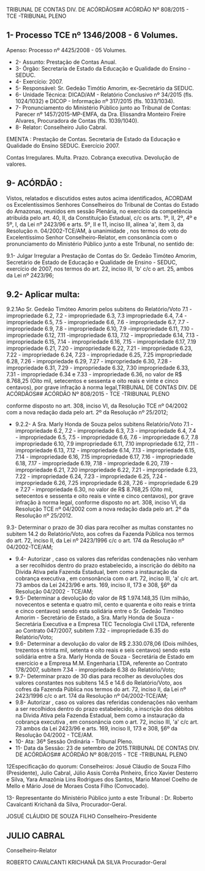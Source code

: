 TRIBUNAL DE CONTAS DIV. DE ACÓRDÃOS## ACÓRDÃO Nº 808/2015 - TCE -TRIBUNAL PLENO

## 1- Processo TCE nº 1346/2008 - 6 Volumes.

Apenso: Processo nº 4425/2008 - 05 Volumes.

- 2- Assunto: Prestação de Contas Anual.
- 3- Órgão: Secretaria de Estado da Educação e Qualidade do Ensino - SEDUC.
- 4- Exercício: 2007.
- 5- Responsável: Sr. Gedeão Timótio Amorim, ex-Secretário da SEDUC.
- 6-  Unidade Técnica: DICAD/AM  -  Relatório  Conclusivo  nº  34/2015  (fls.  1024/1032)  e DICOP - Informação nº 317/2015 (fls. 1033/1034).
- 7-  Pronunciamento  do Ministério Público  junto  ao Tribunal  de Contas: Parecer  nº 1457/2015-MP-EMFA, da Dra. Elissandra Monteiro Freire Alvares, Procuradora de Contas (fls. 1039/1040).
- 8- Relator: Conselheiro Julio Cabral.

EMENTA : Prestação  de  Contas.  Secretaria  de Estado  da  Educação  e  Qualidade  do  Ensino  SEDUC. Exercício 2007.

Contas Irregulares. Multa. Prazo. Cobrança executiva. Devolução de valores.

## 9- ACÓRDÃO :

Vistos, relatados e discutidos estes autos acima identificados, ACORDAM os Excelentíssimos Senhores Conselheiros do Tribunal de Contas do Estado do Amazonas, reunidos em sessão Plenária, no exercício da competência atribuída pelo  art.  40,  II, da Constituição Estadual, c/c os arts. 1º, II, 2º, 4º e 5º, I, da Lei nº 2423/96 e arts. 5º, II e 11, inciso  III,  alínea  'a',  item  3,  da  Resolução  n.  04/2002-TCE/AM, à  unanimidade ,  nos termos do voto do Excelentíssimo Senhor Conselheiro-Relator, em consonância com o pronunciamento do Ministério Público junto a este Tribunal, no sentido de:

9.1- Julgar Irregular a Prestação de Contas do Sr. Gedeão Timóteo Amorim, Secretário de Estado de Educação e Qualidade de Ensino - SEDUC, exercício de 2007, nos termos do art. 22, inciso III, 'b' c/c o art. 25, ambos da Lei nº 2423/96;

## 9.2- Aplicar multa:

9.2.1Ao Sr. Gedeão Timóteo Amorim pelos subitens do Relatório/Voto  7.1 - impropriedade 6.2, 7.2 - impropriedade 6.3, 7.3 impropriedade 6.4, 7.4 - impropriedade 6.5, 7.5 - impropriedade 6.6, 7.6 - impropriedade 6.7, 7.7 - impropriedade 6.9, 7.8 - impropriedade 6.10, 7.9 -impropriedade 6.11, 7.10 -impropriedade 6.12, 7.11 -impropriedade  6.13,  7.12  -  impropriedade  6.14,  7.13  -  impropriedade 6.15,  7.14  -  impropriedade  6.16,  7.15  -  impropriedade  6.17,  7.19  impropriedade  6.21,  7.20  -  impropriedade  6.22,  7.21  -  impropriedade 6.23,  7.22  -  impropriedade  6.24,  7.23  -  impropriedade  6.25,  7.25  impropriedade  6.28,  7.26  -  impropriedade  6.29,  7.27  -  impropriedade 6.30,  7.28  -  impropriedade  6.31,  7.29  -  impropriedade  6.32,  7.30  impropriedade 6.33, 7.31 - impropriedade 6.34 e 7.33 - impropriedade 6.36,  no  valor  de R$  8.768,25 (Oito  mil,  setecentos  e  sessenta  e  oito reais  e  vinte  e  cinco  centavos), por  grave  infração  à  norma  legal,TRIBUNAL DE CONTAS DIV. DE ACÓRDÃOS## ACÓRDÃO Nº 808/2015 - TCE -TRIBUNAL PLENO

conforme disposto no art. 308, inciso VI, da Resolução TCE nº 04/2002 com a nova redação dada pelo art. 2º da Resolução nº 25/2012;

- 9.2.2- A Sra. Marly Honda de Souza pelos subitens Relatório/Voto 7.1 - impropriedade 6.2, 7.2 - impropriedade 6.3,  7.3 - impropriedade 6.4, 7.4 - impropriedade  6.5, 7.5 -  impropriedade 6.6, 7.6 - impropriedade 6.7, 7.8  impropriedade  6.10,  7.9  impropriedade  6.11,  7.10  impropriedade  6.12,  7.11  -  impropriedade  6.13,  7.12  -  impropriedade 6.14,  7.13  -  impropriedade  6.15,  7.14  -  impropriedade  6.16,  7.15  impropriedade  6.17,  7.16  -  impropriedade  6.18,  7.17  -  impropriedade 6.19,  7.18  -  impropriedade  6.20,  7.19  -  impropriedade  6.21,  7.20  impropriedade  6.22,  7.21  -  impropriedade  6.23,  7.22  -  impropriedade 6.24,  7.23  -  impropriedade  6.25,  7.24  -  impropriedade  6.26,  7.25  impropriedade 6.28, 7.26 - impropriedade 6.29 e 7.27 - impropriedade 6.30,  no  valor  de R$  8.768,25 (Oito  mil,  setecentos  e  sessenta  e  oito reais  e  vinte  e  cinco  centavos), por  grave  infração  à  norma  legal, conforme disposto no art. 308, inciso VI, da Resolução TCE nº 04/2002 com a nova redação dada pelo art. 2º da Resolução nº 25/2012.

9.3- Determinar o  prazo de 30 dias para recolher as multas constantes  no subitem  14.2  do Relatório/Voto, aos cofres da Fazenda Pública nos termos do art. 72, inciso II, da Lei nº 2423/1996 c/c o art. 174 da Resolução nº 04/2002-TCE/AM;

- 9.4- Autorizar , caso os valores das referidas condenações não venham a ser recolhidos  dentro  do  prazo  estabelecido,  a  inscrição  do  débito  na  Dívida  Ativa  pela Fazenda  Estadual,  bem como  a  instauração  da cobrança executiva ,  em consonância com o art. 72, inciso III, 'a' c/c art. 73 ambos da Lei 2423/96 e arts. 169, inciso II, 173 e 308, §6º da Resolução 04/2002 - TCE/AM;
- 9.5-  Determinar  a  devolução do  valor  de R$  1.974.148,35 (Um  milhão, novecentos e setenta e quatro mil, cento e quarenta e oito reais e trinta e cinco centavos) sendo esta solidária entre o Sr. Gedeão Timóteo Amorim - Secretário de Estado, a Sra. Marly Honda de Souza - Secretária Executiva e a Empresa TEC Tecnologia Civil LTDA, referente ao Contrato 047/2007, subitem 7.32 - impropriedade 6.35 do Relatório/Voto;
- 9.6-  Determinar  a  devolução do  valor  de R$  2.330.078,06 (Dois  milhões, trezentos e trinta mil, setenta e oito reais e seis centavos) sendo esta solidária entre a Sra.  Marly  Honda  de  Souza  -  Secretária  de  Estado  em  exercício  e  a  Empresa  M.M. Engenharia LTDA, referente ao Contrato 178/2007, subitem 7.34 - impropriedade 6.38 do Relatório/Voto;
- 9.7- Determinar prazo de 30 dias para recolher as devoluções dos valores constantes nos subitens 14.5 e 14.6  do Relatório/Voto, aos cofres da Fazenda Pública nos  termos  do  art.  72,  inciso  II,  da  Lei  nº  2423/1996  c/c  o  art.  174  da  Resolução  nº 04/2002-TCE/AM;
- 9.8- Autorizar , caso os valores das referidas condenações não venham a ser recolhidos  dentro  do  prazo  estabelecido,  a  inscrição  dos  débitos  na  Dívida  Ativa  pela Fazenda  Estadual,  bem como  a  instauração  da cobrança executiva ,  em consonância com o art. 72, inciso III, 'a' c/c art. 73 ambos da Lei 2423/96 e arts. 169, inciso II, 173 e 308, §6º da Resolução 04/2002 - TCE/AM.
- 10- Ata: 36ª Sessão Ordinária - Tribunal Pleno.
- 11- Data da Sessão: 23 de setembro de 2015.TRIBUNAL DE CONTAS DIV. DE ACÓRDÃOS## ACÓRDÃO Nº 808/2015 - TCE -TRIBUNAL PLENO

12Especificação do quorum: Conselheiros: Josué Cláudio de Souza Filho (Presidente), Julio Cabral, Júlio Assis Corrêa Pinheiro, Érico Xavier Desterro e Silva, Yara Amazônia Lins Rodrigues dos Santos,  Mario  Manoel Coelho de  Mello e  Mário José de Moraes Costa Filho (Convocado).

13- Representante do Ministério Público junto a este Tribunal : Dr. Roberto Cavalcanti Krichanã da Silva, Procurador-Geral.

JOSUÉ CLÁUDIO DE SOUZA FILHO Conselheiro-Presidente

## JULIO CABRAL

Conselheiro-Relator

ROBERTO CAVALCANTI KRICHANÃ DA SILVA Procurador-Geral